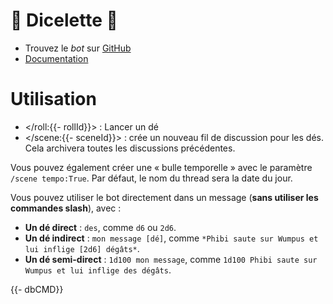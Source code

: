 # :game_die: **Dicelette** :game_die:

- Trouvez le *bot* sur [GitHub](<https://github.com/Dicelette/discord-dicelette/blob/main/README.md>)
- [Documentation](<https://dicelette.github.io/en>)

# Utilisation
- </roll:{{- rollId}}> : Lancer un dé
- </scene:{{- sceneId}}> : crée un nouveau fil de discussion pour les dés. Cela archivera toutes les discussions précédentes.

Vous pouvez également créer une « bulle temporelle » avec le paramètre `/scene tempo:True`. Par défaut, le nom du thread sera la date du jour.

Vous pouvez utiliser le bot directement dans un message (**sans utiliser les commandes slash**), avec :
- __Un dé direct__ : `des`, comme `d6` ou `2d6`.
- __Un dé indirect__ : `mon message [dé]`, comme `*Phibi saute sur Wumpus et lui inflige [2d6] dégâts*`.
- __Un dé semi-direct__ : `1d100 mon message`, comme `1d100 Phibi saute sur Wumpus et lui inflige des dégâts`.

{{- dbCMD}}